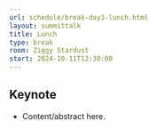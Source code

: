 ```yaml
---
url: schedule/break-day3-lunch.html
layout: summittalk
title: Lunch
type: break
room: Ziggy Stardust
start: 2024-10-11T12:30:00
---
```


## Keynote

<div class="font-google font-medium">

* Content/abstract here.

</div>